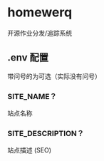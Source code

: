 # homewerq

开源作业分发/追踪系统

## .env 配置

带问号的为可选（实际没有问号）

### SITE_NAME？

站点名称

### SITE_DESCRIPTION？

站点描述 (SEO)
